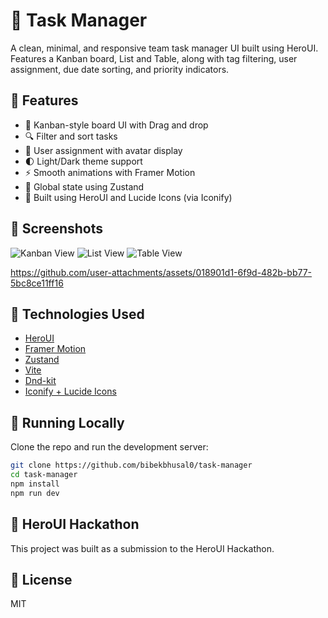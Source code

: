 # 🧩 Task Manager

A clean, minimal, and responsive team task manager UI built using HeroUI. Features a Kanban board, List and Table, along with tag filtering, user assignment, due date sorting, and priority indicators.

## 🚀 Features

- 🧱 Kanban-style board UI with Drag and drop
- 🔍 Filter and sort tasks
- 👥 User assignment with avatar display
- 🌓 Light/Dark theme support
- ⚡ Smooth animations with Framer Motion
- 🧠 Global state using Zustand
- 🎨 Built using HeroUI and Lucide Icons (via Iconify)

## 📸 Screenshots

![Kanban View](https://github.com/user-attachments/assets/59bdde74-6bf2-4ac9-9769-7297a6968000)
![List View](https://github.com/user-attachments/assets/af018f6f-e0c9-4cbb-a106-eed4979ee7cf)
![Table View](https://github.com/user-attachments/assets/1fb114b9-cf04-4c85-bb43-617fe92789ac)

https://github.com/user-attachments/assets/018901d1-6f9d-482b-bb77-5bc8ce11ff16

## 🔧 Technologies Used

- [HeroUI](https://www.heroui.com/)
- [Framer Motion](https://www.framer.com/motion/)
- [Zustand](https://github.com/pmndrs/zustand)
- [Vite](https://vitejs.dev/)
- [Dnd-kit](https://dndkit.com/)
- [Iconify + Lucide Icons](https://icon-sets.iconify.design/lucide/)

## 🧪 Running Locally

Clone the repo and run the development server:

```bash
git clone https://github.com/bibekbhusal0/task-manager
cd task-manager
npm install
npm run dev
```

## 🧩 HeroUI Hackathon

This project was built as a submission to the HeroUI Hackathon.

## 📜 License

MIT
